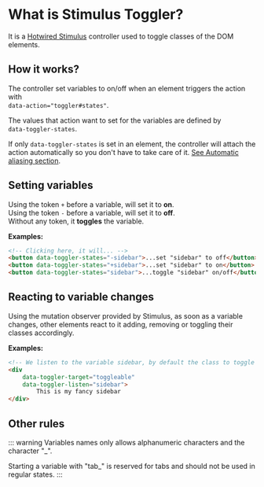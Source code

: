 # What is Stimulus Toggler?

It is a [Hotwired Stimulus](https://stimulus.hotwired.dev/) controller used to toggle classes of the DOM elements.

## How it works?

The controller set variables to on/off when an element triggers the action with<br />
`data-action="toggler#states"`.

The values that action want to set for the variables are defined by<br />
`data-toggler-states`.

If only `data-toggler-states` is set in an element, the controller will attach the action automatically so you don't have to take care of it. [See Automatic aliasing section](/alias.md).


## Setting variables

Using the token `+` before a variable, will set it to **on**.<br />
Using the token `-` before a variable, will set it to **off**.<br />
Without any token, it **toggles** the variable.

**Examples:**

```html
<!-- Clicking here, it will... -->
<button data-toggler-states="-sidebar">...set "sidebar" to off</button>
<button data-toggler-states="+sidebar">...set "sidebar" to on</button>
<button data-toggler-states="sidebar">...toggle "sidebar" on/off</button>
```

## Reacting to variable changes

Using the mutation observer provided by Stimulus, as soon as a variable changes, other elements react to it adding, removing or toggling their classes accordingly.

**Examples:**

```html
<!-- We listen to the variable sidebar, by default the class to toggle is `hidden` -->
<div
    data-toggler-target="toggleable"
    data-toggler-listen="sidebar">
        This is my fancy sidebar
</div>
```

## Other rules

::: warning
Variables names only allows alphanumeric characters and the character "_".

Starting a variable with "tab_" is reserved for tabs and should not be used in regular states.
:::